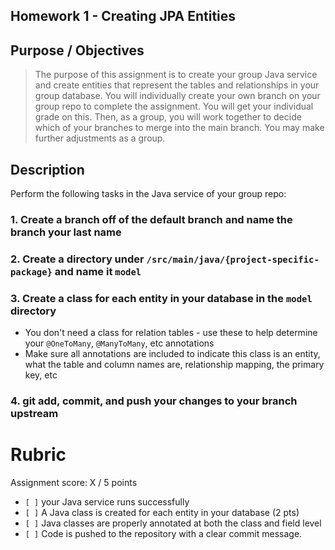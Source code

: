 ## Homework 1 - Creating JPA Entities

## Purpose / Objectives
> The purpose of this assignment is to create your group Java service and create entities that represent the tables and relationships in your group database.
> You will individually create your own branch on your group repo to complete the assignment. You will get your individual grade on this. Then, as a group, you will work together to decide which of your branches to merge into the main branch. You may make further adjustments as a group.

## Description

Perform the following tasks in the Java service of your group repo:

### 1. Create a branch off of the default branch and name the branch your last name

### 2. Create a directory under `/src/main/java/{project-specific-package}` and name it `model`

### 3. Create a class for each entity in your database in the `model` directory
- You don't need a class for relation tables - use these to help determine your `@OneToMany`, `@ManyToMany`, etc annotations
- Make sure all annotations are included to indicate this class is an entity, what the table and column names are, relationship mapping, the primary key, etc

### 4. git add, commit, and push your changes to your branch upstream

# Rubric

Assignment score: X / 5 points

-   `[ ]` your Java service runs successfully
-   `[ ]` A Java class is created for each entity in your database (2 pts)
-   `[ ]` Java classes are properly annotated at both the class and field level
-   `[ ]` Code is pushed to the repository with a clear commit message.
